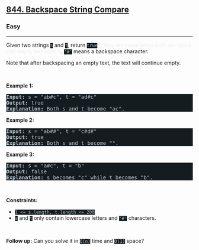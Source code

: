 <h2><a href="https://leetcode.com/problems/backspace-string-compare/">844. Backspace String Compare</a></h2><h3>Easy</h3><hr><div><p>Given two strings <code style="background-color: rgb(20, 28, 32) !important; color: rgb(183, 198, 205) !important;">s</code> and <code style="background-color: rgb(20, 28, 32) !important; color: rgb(183, 198, 205) !important;">t</code>, return <code style="background-color: rgb(20, 28, 32) !important; color: rgb(183, 198, 205) !important;">true</code> <em style="color: rgb(234, 238, 241) !important;">if they are equal when both are typed into empty text editors</em>. <code style="background-color: rgb(20, 28, 32) !important; color: rgb(183, 198, 205) !important;">'#'</code> means a backspace character.</p>

<p>Note that after backspacing an empty text, the text will continue empty.</p>

<p>&nbsp;</p>
<p><strong class="example">Example 1:</strong></p>

<pre style="background-color: rgb(20, 28, 32) !important; color: rgb(183, 198, 206) !important;"><strong>Input:</strong> s = "ab#c", t = "ad#c"
<strong>Output:</strong> true
<strong>Explanation:</strong> Both s and t become "ac".
</pre>

<p><strong class="example">Example 2:</strong></p>

<pre style="background-color: rgb(20, 28, 32) !important; color: rgb(183, 198, 206) !important;"><strong>Input:</strong> s = "ab##", t = "c#d#"
<strong>Output:</strong> true
<strong>Explanation:</strong> Both s and t become "".
</pre>

<p><strong class="example">Example 3:</strong></p>

<pre style="background-color: rgb(20, 28, 32) !important; color: rgb(183, 198, 206) !important;"><strong>Input:</strong> s = "a#c", t = "b"
<strong>Output:</strong> false
<strong>Explanation:</strong> s becomes "c" while t becomes "b".
</pre>

<p>&nbsp;</p>
<p><strong>Constraints:</strong></p>

<ul>
	<li><code style="background-color: rgb(20, 28, 32) !important; color: rgb(183, 198, 205) !important;"><span>1 &lt;= s.length, t.length &lt;= 200</span></code></li>
	<li><span><code style="background-color: rgb(20, 28, 32) !important; color: rgb(183, 198, 205) !important;">s</code> and <code style="background-color: rgb(20, 28, 32) !important; color: rgb(183, 198, 205) !important;">t</code> only contain lowercase letters and <code style="background-color: rgb(20, 28, 32) !important; color: rgb(183, 198, 205) !important;">'#'</code> characters.</span></li>
</ul>

<p>&nbsp;</p>
<p><strong>Follow up:</strong> Can you solve it in <code style="background-color: rgb(20, 28, 32) !important; color: rgb(183, 198, 205) !important;">O(n)</code> time and <code style="background-color: rgb(20, 28, 32) !important; color: rgb(183, 198, 205) !important;">O(1)</code> space?</p>
</div>